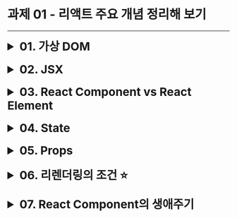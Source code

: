 # 과제 01 - 리액트 주요 개념 정리해 보기

---

<details style="margin-bottom: 20px;">
  <summary style="font-size: 26px"><strong>01. 가상 DOM</strong></summary>
<div markdown="1">

#### 가상 DOM의 장점

- **가상 DOM**은 실제 DOM을 흉내 낸 가상의 DOM입니다.
- **성능 향상:** React 같은 라이브러리는 가상 DOM을 사용해서 **<span style="background-color:#fff5b1"> 실제 DOM보다 빠르게 UI 변경사항을 관리합니다</span>**.
- 가상 DOM을 이용하면 변경이 필요한 부분만 실제 DOM에 반영해줘서, 페이지 전체를 새로 불러오지 않아 훨씬 효율적입니다.
- 이를 통해 높은 생산성과 서비스를 만들 수 있게 되었습니다.

  </div>
</details>

<details style="margin-bottom: 20px;">
  <summary style="font-size: 26px"><strong>02. JSX</strong></summary>

<details style="margin-bottom: 20px; margin-left: 20px">
<summary style="font-size: 18px"><strong>01. JSX의 정의</strong></summary>
<div markdown="1">

- JSX는 JavaScript를 확장한 문법으로, React에서 UI 구조를 표현하는데 사용합니다.
- HTML 태그와 유사하게 생겼지만 **<span style="background-color:#FFE6E6"> Javascript를 확장한 문법으로 완전히 다른 것 입니다. </span>**
- JSX는 React 라이브러리의 createElement 함수 호출을 보다 직관적으로 표현해주는 문법적 편의를 제공하는 데에 불과합니다.

```javascript
// createElement
const element = document.createElement("div");
element.setAttribute("id", "myDiv");
// JSX
const element = <div id="myDiv"></div>;
```

</details>

<details style="margin-bottom: 20px; margin-left: 20px">
<summary style="font-size: 18px"><strong>02. JSX의 특징 및 장점</strong></summary>
<div markdown="1">

1. HTML과 유사한 문법
   - JSX는 HTML 태그와 비슷하게 생겼기 때문에, 웹 개발자에게 친숙하고 가독성이 좋습니다.
   - 컴포넌트의 구조를 한눈에 파악하기 쉬워, 프로젝트의 유지보수성이 향상됩니다.
2. Javascript와의 결합
   - JSX 내에서 Javascript 표현식을 중괄호 {}로 묶어 사용할 수 있습니다.
   - 이를 통해 데이터 바인딩이나 반복문 처리 등이 가능합니다.

```javascript
function App() {
  const name = "Young";

  return <div>Hello~! My name is {name}.</div>;
}
```

3. 컴포넌트 기반

   - 리액트는 컴포넌트를 JSX를 사용하여 리액트 엘리먼트로 만들 수 있습니다.
   - 이를 통해 UI를 구조화하고 재사용할 수 있습니다.

4. 사용 예시

```javascript
// 컴포넌트 정의
function Welcome(props) {
  return <h1>Hello, {props.name}</h1>;
}

// 엘리먼트  생성
const element = <Welcome name="John" />;

// 컴포넌트의 재사용
function WelcomeComponent() {
  return (
    <div>
      <Welcome name="John" /> // "Hello, John"
      {element} // "Hello, John"
    </div>
  );
}
```

</details>

<details style="margin-bottom: 20px; margin-left: 20px">
<summary style="font-size: 18px"><strong>03. JSX의 주의사항</strong></summary>
<div markdown="1">

- 브라우저는 JavaScript의 확장인 JSX는 읽지 못하고 JavaScript만 읽을 수 있습니다.
- JSX는 트랜스파일러(Babel 등)를 사용하여 JSX를 일반 JavaScript로 변환하여 웹 브라우저에 보내줘야 합니다.

</details>

  </div>
</details>

<details style="margin-bottom: 20px;">
  <summary style="font-size: 26px"><strong>03. React Component vs React Element</strong></summary>
  <div markdown="1">

1. **리액트 컴포넌트(React Component)**

   - 리액트 컴포넌트는 UI의 한 부분을 캡슐화한 코드 블록입니다.

   - 과거에는 클래스를 사용하여 컴포넌트를 만들었지만 이제는 함수로 만드는 것이 일반적인 방법입니다.

2. **리액트 엘리먼트 (React Element)**

   - 리액트 엘리먼트는 컴포넌트의 인스턴스로, 화면에 표시할 내용을 기술한 객체입니다.

   - JSX 문법을 사용해서 생성할 수 있습니다.

```javascript
// 리액트 컴포넌트
function Greeting() {
  // 컴포넌트
  return <div>Hello World</div>;
}
const SomeComponent = Greeting; // 컴포넌트
// 리액트 엘리먼트
<Greeting />;
const someElement1 = Greeting(); // 엘리먼트
const someElement2 = <Greeting />; // 엘리먼트
```

  </div>
</details>

<details style="margin-bottom: 20px;">
  <summary style="font-size: 26px"><strong>04. State</strong></summary>
  <div markdown="1">

- State는 리액트 컴포넌트 내부의 동적인 데이터를 관리하는데 사용하는 데이터 구조입니다.
- 일반적으로 시간, 사용자의 상호작용, 네트워크 응답 등에 의해 변경되는 값을 State로 관리합니다.
- **State가 바뀌면 컴포넌트는 리렌더링을 합니다.**
- 리렌더링이 된다는 것은 함수가 재실행 되는 것을 뜻하고 그 결과 화면이 다시 그려지게 됩니다.
- 함수가 재실행되도 상태값은 어딘가에 계속 기억되고 있습니다.

```javascript
import React, { useState } from "react";

function Counter() {
  const [count, setCount] = useState(0); // 초기값 0
  let count2 = 0; // 함수가 재실행되어서 count2의 값은 0 또는 1 밖에 안됌
  const increment = () => {
    setCount(count + 1); // count를 1 증가시키는 함수
    count2++;
  };

  return (
    <div>
      <p>현재 카운트: {count}</p> // 값이 증가되는 것이 화면에 표시
      <p>현재 카운트2: {count2}</p> // state가 아니여서 리렌더링이 안 됨 화면에 표시X
      <button onClick={increment}>증가</button>
    </div>
  );
}
```

  </div>
</details>

<details style="margin-bottom: 20px;">
  <summary style="font-size: 26px"><strong>05. Props</strong></summary>
  <div markdown="1">

- **Props**: 부모 컴포넌트로부터 자식 컴포넌트에 전달하는 데이터입니다.
- 자식 컴포넌트 입장에서 Props는 읽기 전용으로, 수정해서는 안됍니다.
- props를 잘 사용하면 컴포넌트의 재사용성과 유연성이 크게 증가합니다.

```javascript
function Greeting(props) {
  // 자식 컴포넌트
  return <h1>안녕하세요, {props.name}님!</h1>;
}

function App() {
  const someName = "철수";
  return (
    <div>
      <Greeting name="지수" /> // 부모 컴포넌트, "지수" = props
      <Greeting name={someName} /> // 부모 컴포넌트, someName = "철수" = props
    </div>
  );
}
```

  </div>
</details>

<details style="margin-bottom: 20px;">
  <summary style="font-size: 26px"><strong>06. 리렌더링의 조건 ⭐</strong></summary>
  <div markdown="1">

1. **state가 변경**되면 리렌더링 됩니다.
2. 부모 컴포넌트로부터 **전달 받는 props의 값이 변경**되면 컴포넌트는 리렌더링됩니다.
3. **부모 컴포넌트가 리렌더링되면** 자식 컴포넌트도 리렌더링된다. -부모 컴포넌트가 리렌더링 될 때 자식 컴포넌트가 리렌더링 되지 않으려면 React.memo를 사용하면 됩니다.

```javascript
// 메모이제이션은 비용이 많이 드는 함수 호출의 결과를 저장하고 동일한 입력이 다시 발생할 때 캐시된 결과를 반환하여 컴퓨터 프로그램의 속도를 높이는데 주로 사용되는 최적화 기술이다.
// 컴포넌트가 동일한 props로 동일한 결과를 렌더링해낸다면, React.memo를 호출하고 결과를 메모이징(Memoizing)하도록 래핑하여 경우에 따라 성능 향상을 기대할 수 있습니다.
import React from "react";

const ChildComponent = React.memo(({ count }) => {
  //memo로 감싸준 부분
  return <div>{count}</div>;
});

function ParentComponent() {
  const [count, setCount] = useState(0);

  const increment = () => {
    setCount(count + 1);
  };

  return (
    <>
      <button onClick={increment}>증가</button>
      <ChildComponent count={count} />
    </>
  );
}

export default App;
```

  </div>
</details>

<details style="margin-bottom: 20px;">
  <summary style="font-size: 26px"><strong>07. React Component의 생애주기</strong></summary>
  <div markdown="1">
    
![React Component의 생애주기](Untitled.png)

1. Run Lazy Initializers: 처음부터 값을 할당하지 않고 변수가 사용될 때까지 값을 할당하지 않는 것

```javascript
// 일반적인 useState 사용법
const [getter, setter] = useState(initialValue);
// Lazy Initializers(레이지 초기화)
const [getter, setter] = useState(() => {});
// 레이지 초기화를 통해 초기화 된 상태는 컴포넌트가 마운트 될 때만 실행이 된다.
```

2. Render(가상 DOM의 재조정): 함수 컴포넌트 내부 코드가 실행되는 타이밍. 이 때 가상 DOM에서 발생할 변경점들이 기록됩니다.
3. React updates DOM: 이전 단계인 Render에서 기록된 변경점들이 가상 DOM에 적용되는 시점입니다.
4. Run LayoutEffects: React 컴포넌트가 실제 DOM 업데이트 후에 발생하는 단계입니다. 이 단계에서는 DOM 업데이트 이후에 발생하는 레이아웃 효과나 레이아웃 관련 작업을 수행할 때 사용됩니다.
5. Browser Paints Screen: 가상DOM에 발생한 변경점들을 브라우저 DOM에 적용하는 시점입니다. 이 단계가 끝나면 유저는 화면에 컴포넌트가 표시된 것을 볼 수 있습니다.
6. Cleanup Effect: useEffect나 useLayoutEffect 훅에서 반환된 클린업 함수가 호출됩니다. 클린업 함수는 컴포넌트가 소멸되기 직전에 실행되며, 이전에 설정된 이펙트를 정리하거나 리소스를 해제하는 작업을 수행합니다.
7. Run Effect: useEffect 또는 useLayoutEffect 훅에서 정의된 이펙트 함수가 호출되는 단계입니다.

### 메모

- 업데이트는 상위 렌더링, state 변경 또는 컨텍스트 변경으로 인해 발생합니다.
- 지연 초기화자는 useState 및 useReducer에 전달되는 함수입니다.

  </div>
</details>
